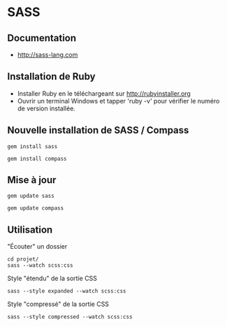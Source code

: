 # SASS

## Documentation

* http://sass-lang.com


## Installation de Ruby

* Installer Ruby en le téléchargeant sur http://rubyinstaller.org
* Ouvrir un terminal Windows et tapper 'ruby -v' pour vérifier le numéro de version installée.


## Nouvelle installation de SASS / Compass

```
gem install sass
```

```
gem install compass
```


## Mise à jour

```
gem update sass
```

```
gem update compass
```





## Utilisation

"Écouter" un dossier

```
cd projet/
sass --watch scss:css
```


Style "étendu" de la sortie CSS

```
sass --style expanded --watch scss:css
```

Style "compressé" de la sortie CSS

```
sass --style compressed --watch scss:css
```
